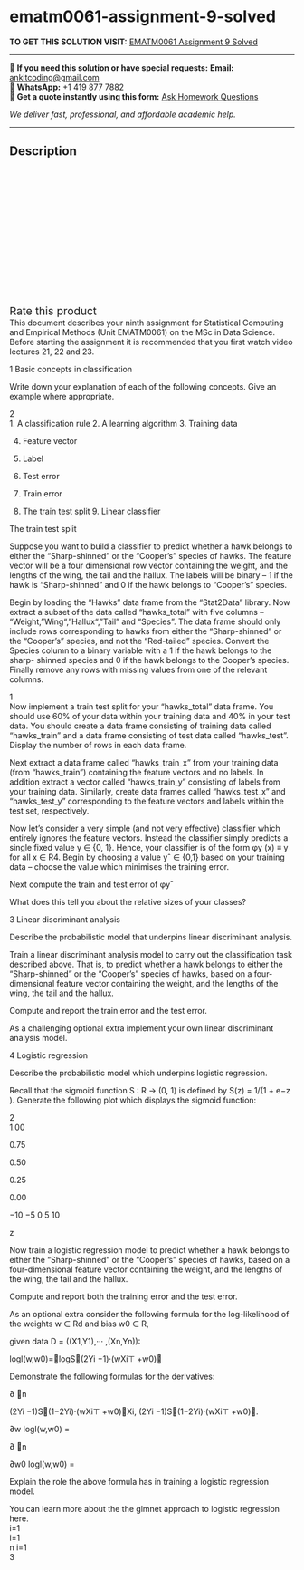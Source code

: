 # ematm0061-assignment-9-solved
**TO GET THIS SOLUTION VISIT:** [EMATM0061 Assignment 9 Solved](https://www.ankitcodinghub.com/product/ematm0061-assignment-9-solved/)


---

📩 **If you need this solution or have special requests:** **Email:** ankitcoding@gmail.com  
📱 **WhatsApp:** +1 419 877 7882  
📄 **Get a quote instantly using this form:** [Ask Homework Questions](https://www.ankitcodinghub.com/services/ask-homework-questions/)

*We deliver fast, professional, and affordable academic help.*

---

<h2>Description</h2>



<div class="kk-star-ratings kksr-auto kksr-align-center kksr-valign-top" data-payload="{&quot;align&quot;:&quot;center&quot;,&quot;id&quot;:&quot;93039&quot;,&quot;slug&quot;:&quot;default&quot;,&quot;valign&quot;:&quot;top&quot;,&quot;ignore&quot;:&quot;&quot;,&quot;reference&quot;:&quot;auto&quot;,&quot;class&quot;:&quot;&quot;,&quot;count&quot;:&quot;0&quot;,&quot;legendonly&quot;:&quot;&quot;,&quot;readonly&quot;:&quot;&quot;,&quot;score&quot;:&quot;0&quot;,&quot;starsonly&quot;:&quot;&quot;,&quot;best&quot;:&quot;5&quot;,&quot;gap&quot;:&quot;4&quot;,&quot;greet&quot;:&quot;Rate this product&quot;,&quot;legend&quot;:&quot;0\/5 - (0 votes)&quot;,&quot;size&quot;:&quot;24&quot;,&quot;title&quot;:&quot;EMATM0061 Assignment 9 Solved&quot;,&quot;width&quot;:&quot;0&quot;,&quot;_legend&quot;:&quot;{score}\/{best} - ({count} {votes})&quot;,&quot;font_factor&quot;:&quot;1.25&quot;}">

<div class="kksr-stars">

<div class="kksr-stars-inactive">
            <div class="kksr-star" data-star="1" style="padding-right: 4px">


<div class="kksr-icon" style="width: 24px; height: 24px;"></div>
        </div>
            <div class="kksr-star" data-star="2" style="padding-right: 4px">


<div class="kksr-icon" style="width: 24px; height: 24px;"></div>
        </div>
            <div class="kksr-star" data-star="3" style="padding-right: 4px">


<div class="kksr-icon" style="width: 24px; height: 24px;"></div>
        </div>
            <div class="kksr-star" data-star="4" style="padding-right: 4px">


<div class="kksr-icon" style="width: 24px; height: 24px;"></div>
        </div>
            <div class="kksr-star" data-star="5" style="padding-right: 4px">


<div class="kksr-icon" style="width: 24px; height: 24px;"></div>
        </div>
    </div>

<div class="kksr-stars-active" style="width: 0px;">
            <div class="kksr-star" style="padding-right: 4px">


<div class="kksr-icon" style="width: 24px; height: 24px;"></div>
        </div>
            <div class="kksr-star" style="padding-right: 4px">


<div class="kksr-icon" style="width: 24px; height: 24px;"></div>
        </div>
            <div class="kksr-star" style="padding-right: 4px">


<div class="kksr-icon" style="width: 24px; height: 24px;"></div>
        </div>
            <div class="kksr-star" style="padding-right: 4px">


<div class="kksr-icon" style="width: 24px; height: 24px;"></div>
        </div>
            <div class="kksr-star" style="padding-right: 4px">


<div class="kksr-icon" style="width: 24px; height: 24px;"></div>
        </div>
    </div>
</div>


<div class="kksr-legend" style="font-size: 19.2px;">
            <span class="kksr-muted">Rate this product</span>
    </div>
    </div>
<div class="page" title="Page 1">
<div class="layoutArea">
<div class="column">
This document describes your ninth assignment for Statistical Computing and Empirical Methods (Unit EMATM0061) on the MSc in Data Science. Before starting the assignment it is recommended that you first watch video lectures 21, 22 and 23.

1 Basic concepts in classification

Write down your explanation of each of the following concepts. Give an example where appropriate.

</div>
</div>
<div class="layoutArea">
<div class="column">
2

</div>
<div class="column">
1. A classification rule 2. A learning algorithm 3. Training data

4. Feature vector

5. Label

6. Test error

7. Train error

8. The train test split 9. Linear classifier

The train test split

</div>
</div>
<div class="layoutArea">
<div class="column">
Suppose you want to build a classifier to predict whether a hawk belongs to either the “Sharp-shinned” or the “Cooper’s” species of hawks. The feature vector will be a four dimensional row vector containing the weight, and the lengths of the wing, the tail and the hallux. The labels will be binary – 1 if the hawk is “Sharp-shinned” and 0 if the hawk belongs to “Cooper’s” species.

Begin by loading the “Hawks” data frame from the “Stat2Data” library. Now extract a subset of the data called “hawks_total” with five columns – “Weight,”Wing“,”Hallux“,”Tail” and “Species”. The data frame should only include rows corresponding to hawks from either the “Sharp-shinned” or the “Cooper’s” species, and not the “Red-tailed” species. Convert the Species column to a binary variable with a 1 if the hawk belongs to the sharp- shinned species and 0 if the hawk belongs to the Cooper’s species. Finally remove any rows with missing values from one of the relevant columns.

</div>
</div>
<div class="layoutArea">
<div class="column">
1

</div>
</div>
</div>
<div class="page" title="Page 2">
<div class="layoutArea">
<div class="column">
Now implement a train test split for your “hawks_total” data frame. You should use 60% of your data within your training data and 40% in your test data. You should create a data frame consisting of training data called “hawks_train” and a data frame consisting of test data called “hawks_test”. Display the number of rows in each data frame.

Next extract a data frame called “hawks_train_x” from your training data (from “hawks_train”) containing the feature vectors and no labels. In addition extract a vector called “hawks_train_y” consisting of labels from your training data. Similarly, create data frames called “hawks_test_x” and “hawks_test_y” corresponding to the feature vectors and labels within the test set, respectively.

Now let’s consider a very simple (and not very effective) classifier which entirely ignores the feature vectors. Instead the classifier simply predicts a single fixed value y ∈ {0, 1}. Hence, your classifier is of the form φy (x) ≡ y for all x ∈ R4. Begin by choosing a value yˆ ∈ {0,1} based on your training data – choose the value which minimises the training error.

Next compute the train and test error of φyˆ

What does this tell you about the relative sizes of your classes?

3 Linear discriminant analysis

Describe the probabilistic model that underpins linear discriminant analysis.

Train a linear discriminant analysis model to carry out the classification task described above. That is, to predict whether a hawk belongs to either the “Sharp-shinned” or the “Cooper’s” species of hawks, based on a four- dimensional feature vector containing the weight, and the lengths of the wing, the tail and the hallux.

Compute and report the train error and the test error.

As a challenging optional extra implement your own linear discriminant analysis model.

4 Logistic regression

Describe the probabilistic model which underpins logistic regression.

Recall that the sigmoid function S : R → (0, 1) is defined by S(z) = 1/(1 + e−z ). Generate the following plot which displays the sigmoid function:

</div>
</div>
<div class="layoutArea">
<div class="column">
2

</div>
</div>
</div>
<div class="page" title="Page 3">
<div class="section">
<div class="section">
<div class="layoutArea">
<div class="column">
1.00

0.75

0.50

0.25

0.00

</div>
</div>
<div class="layoutArea">
<div class="column">
−10 −5 0 5 10

z

</div>
</div>
</div>
<div class="layoutArea">
<div class="column">
Now train a logistic regression model to predict whether a hawk belongs to either the “Sharp-shinned” or the “Cooper’s” species of hawks, based on a four-dimensional feature vector containing the weight, and the lengths of the wing, the tail and the hallux.

Compute and report both the training error and the test error.

As an optional extra consider the following formula for the log-likelihood of the weights w ∈ Rd and bias w0 ∈ R,

given data D = ((X1,Y1),··· ,(Xn,Yn)):

logl(w,w0)=􏰁logS􏰅(2Yi −1)·(wXi⊤ +w0)􏰆

Demonstrate the following formulas for the derivatives:

∂ 􏰁n

(2Yi −1)S􏰅(1−2Yi)·(wXi⊤ +w0)􏰆Xi, (2Yi −1)S􏰅(1−2Yi)·(wXi⊤ +w0)􏰆.

</div>
</div>
<div class="layoutArea">
<div class="column">
∂w logl(w,w0) =

∂ 􏰁n

</div>
</div>
<div class="layoutArea">
<div class="column">
∂w0 logl(w,w0) =

Explain the role the above formula has in training a logistic regression model.

</div>
</div>
<div class="layoutArea">
<div class="column">
You can learn more about the the glmnet approach to logistic regression here.

</div>
</div>
<div class="layoutArea">
<div class="column">
i=1

</div>
</div>
<div class="layoutArea">
<div class="column">
i=1

</div>
</div>
<div class="layoutArea">
<div class="column">
n i=1

</div>
</div>
<div class="layoutArea">
<div class="column">
3

</div>
</div>
</div>
</div>
